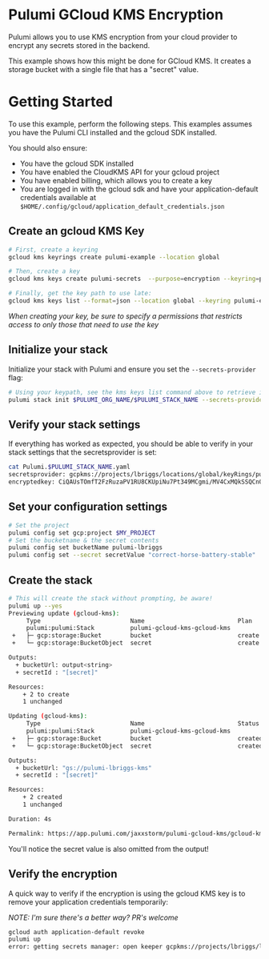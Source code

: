 # Pulumi GCloud KMS Encryption

Pulumi allows you to use KMS encryption from your cloud provider to encrypt any secrets stored in the backend.

This example shows how this might be done for GCloud KMS. It creates a storage bucket with a single file that has a "secret" value.

# Getting Started

To use this example, perform the following steps. This examples assumes you have the Pulumi CLI installed and the gcloud SDK installed.

You should also ensure:

  * You have the gcloud SDK installed
  * You have enabled the CloudKMS API for your gcloud project
  * You have enabled billing, which allows you to create a key
  * You are logged in with the gcloud sdk and have your application-default credentials available at `$HOME/.config/gcloud/application_default_credentials.json`

## Create an gcloud KMS Key

```bash
# First, create a keyring
gcloud kms keyrings create pulumi-example --location global

# Then, create a key
gcloud kms keys create pulumi-secrets  --purpose=encryption --keyring=pulumi-example --location=global --labels app="pulumi",purpose="secrets"

# Finally, get the key path to use late:
gcloud kms keys list --format=json --location global --keyring pulumi-example --filter="labels.app=pulumi AND labels.purpose=secrets" | jq -r ".[].name"
```

_When creating your key, be sure to specify a permissions that restricts access to only those that need to use the key_

## Initialize your stack

Initialize your stack with Pulumi and ensure you set the `--secrets-provider` flag:

```bash
# Using your keypath, see the kms keys list command above to retrieve it
pulumi stack init $PULUMI_ORG_NAME/$PULUMI_STACK_NAME --secrets-provider="gcpkms://projects/lbriggs/locations/global/keyRings/pulumi/cryptoKeys/pulumi-secrets"
```

## Verify your stack settings

If everything has worked as expected, you should be able to verify in your stack settings that the secretsprovider is set:

```bash
cat Pulumi.$PULUMI_STACK_NAME.yaml
secretsprovider: gcpkms://projects/lbriggs/locations/global/keyRings/pulumi/cryptoKeys/pulumi-secrets
encryptedkey: CiQAUsTOmfT2FzRuzaPV1RU8CKUpiNu7Pt349MCgmi/MV4CxMQkSSQCnQvY9rnfYI2baOZPrVzh2WBsjvTEgkTbCCt9NaDJPDIae9tKMMvpSrTQ2C/GC9fmZWFd46yjPWV1lLwVTPiX5Atf5ZchBb0c=
```

## Set your configuration settings

```bash
# Set the project
pulumi config set gcp:project $MY_PROJECT
# Set the bucketname & the secret contents
pulumi config set bucketName pulumi-lbriggs
pulumi config set --secret secretValue "correct-horse-battery-stable"
```

## Create the stack

```bash
# This will create the stack without prompting, be aware!
pulumi up --yes                                                                                                  home.lbrlabs/default ⎈
Previewing update (gcloud-kms):
     Type                         Name                          Plan
     pulumi:pulumi:Stack          pulumi-gcloud-kms-gcloud-kms
 +   ├─ gcp:storage:Bucket        bucket                        create
 +   └─ gcp:storage:BucketObject  secret                        create

Outputs:
  + bucketUrl: output<string>
  + secretId : "[secret]"

Resources:
    + 2 to create
    1 unchanged

Updating (gcloud-kms):
     Type                         Name                          Status
     pulumi:pulumi:Stack          pulumi-gcloud-kms-gcloud-kms
 +   ├─ gcp:storage:Bucket        bucket                        created
 +   └─ gcp:storage:BucketObject  secret                        created

Outputs:
  + bucketUrl: "gs://pulumi-lbriggs-kms"
  + secretId : "[secret]"

Resources:
    + 2 created
    1 unchanged

Duration: 4s

Permalink: https://app.pulumi.com/jaxxstorm/pulumi-gcloud-kms/gcloud-kms/updates/2
```

You'll notice the secret value is also omitted from the output!

## Verify the encryption

A quick way to verify if the encryption is using the gcloud KMS key is to remove your application credentials temporarily:

_NOTE: I'm sure there's a better way? PR's welcome_

```bash
gcloud auth application-default revoke
pulumi up
error: getting secrets manager: open keeper gcpkms://projects/lbriggs/locations/global/keyRings/pulumi/cryptoKeys/pulumi-secrets: google: could not find default credentials. See https://developers.google.com/accounts/docs/application-default-credentials for more information.
```






